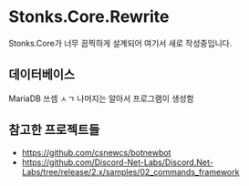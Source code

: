﻿# Stonks.Core.Rewrite
Stonks.Core가 너무 끔찍하게 설계되어 여기서 새로 작성중입니다.

## 데이터베이스
MariaDB 쓰셈 ㅅㄱ 나머지는 알아서 프로그램이 생성함

## 참고한 프로젝트들
- https://github.com/csnewcs/botnewbot
- https://github.com/Discord-Net-Labs/Discord.Net-Labs/tree/release/2.x/samples/02_commands_framework